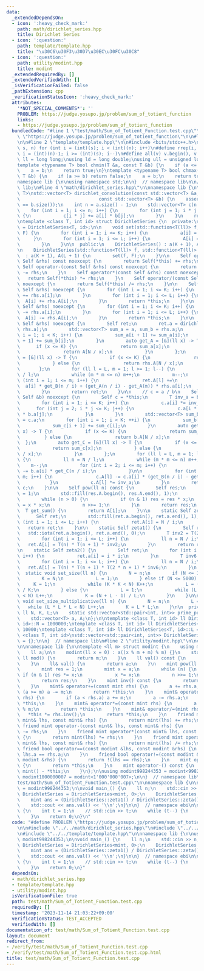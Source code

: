 ```yaml
---
data:
  _extendedDependsOn:
  - icon: ':heavy_check_mark:'
    path: math/dirichlet_series.hpp
    title: Dirichlet Series
  - icon: ':question:'
    path: template/template.hpp
    title: "\u30C6\u30F3\u30D7\u30EC\u30FC\u30C8"
  - icon: ':question:'
    path: utility/modint.hpp
    title: modint
  _extendedRequiredBy: []
  _extendedVerifiedWith: []
  _isVerificationFailed: false
  _pathExtension: cpp
  _verificationStatusIcon: ':heavy_check_mark:'
  attributes:
    '*NOT_SPECIAL_COMMENTS*': ''
    PROBLEM: https://judge.yosupo.jp/problem/sum_of_totient_function
    links:
    - https://judge.yosupo.jp/problem/sum_of_totient_function
  bundledCode: "#line 1 \"test/math/Sum_of_Totient_Function.test.cpp\"\n#define PROBLEM\
    \ \"https://judge.yosupo.jp/problem/sum_of_totient_function\"\n\n#line 2 \"math/dirichlet_series.hpp\"\
    \n\n#line 2 \"template/template.hpp\"\n\n#include <bits/stdc++.h>\n\n#define rep(i,\
    \ s, n) for (int i = (int)(s); i < (int)(n); i++)\n#define rrep(i, s, n) for (int\
    \ i = (int)(n)-1; i >= (int)(s); i--)\n#define all(v) v.begin(), v.end()\n\nusing\
    \ ll = long long;\nusing ld = long double;\nusing ull = unsigned long long;\n\n\
    template <typename T> bool chmin(T &a, const T &b) {\n    if (a <= b) return false;\n\
    \    a = b;\n    return true;\n}\ntemplate <typename T> bool chmax(T &a, const\
    \ T &b) {\n    if (a >= b) return false;\n    a = b;\n    return true;\n}\n\n\
    namespace lib {\n\nusing namespace std;\n\n}  // namespace lib\n\n// using namespace\
    \ lib;\n#line 4 \"math/dirichlet_series.hpp\"\n\nnamespace lib {\n\ntemplate <class\
    \ T>\nstd::vector<T> dirichlet_convolution(const std::vector<T> &a,\n        \
    \                             const std::vector<T> &b) {\n    assert(a.size()\
    \ == b.size());\n    int n = a.size() - 1;\n    std::vector<T> c(n + 1, 0);\n\
    \    for (int i = 1; i <= n; i++) {\n        for (int j = 1; i * j <= n; j++)\
    \ {\n            c[i * j] += a[i] * b[j];\n        }\n    }\n    return c;\n}\n\
    \ntemplate <class T, int id> struct DirichletSeries {\n  private:\n    using Self\
    \ = DirichletSeries<T, id>;\n\n    void set(std::function<T(ll)> f, std::function<T(ll)>\
    \ F) {\n        for (int i = 1; i <= K; i++) {\n            a[i] = f(i);\n   \
    \     }\n        for (int i = 1; i <= L; i++) {\n            A[i] = F(N / i);\n\
    \        }\n    }\n\n  public:\n    DirichletSeries() : a(K + 1), A(L + 1) {}\n\
    \n    DirichletSeries(std::function<T(ll)> f, std::function<T(ll)> F)\n      \
    \  : a(K + 1), A(L + 1) {\n        set(f, F);\n    }\n\n    Self operator+(const\
    \ Self &rhs) const noexcept {\n        return Self(*this) += rhs;\n    }\n   \
    \ Self operator-(const Self &rhs) const noexcept {\n        return Self(*this)\
    \ -= rhs;\n    }\n    Self operator*(const Self &rhs) const noexcept {\n     \
    \   return Self(*this) *= rhs;\n    }\n    Self operator/(const Self &rhs) const\
    \ noexcept {\n        return Self(*this) /= rhs;\n    }\n\n    Self operator+=(const\
    \ Self &rhs) noexcept {\n        for (int i = 1; i <= K; i++) {\n            a[i]\
    \ += rhs.a[i];\n        }\n        for (int i = 1; i <= L; i++) {\n          \
    \  A[i] += rhs.A[i];\n        }\n        return *this;\n    }\n\n    Self operator-=(const\
    \ Self &rhs) noexcept {\n        for (int i = 1; i <= K; i++) {\n            a[i]\
    \ -= rhs.a[i];\n        }\n        for (int i = 1; i <= L; i++) {\n          \
    \  A[i] -= rhs.A[i];\n        }\n        return *this;\n    }\n\n    Self operator*=(const\
    \ Self &rhs) noexcept {\n        Self ret;\n        ret.a = dirichlet_convolution(a,\
    \ rhs.a);\n        std::vector<T> sum_a = a, sum_b = rhs.a;\n        for (int\
    \ i = 1; i < K; i++) {\n            sum_a[i + 1] += sum_a[i];\n            sum_b[i\
    \ + 1] += sum_b[i];\n        }\n        auto get_A = [&](ll x) -> T {\n      \
    \      if (x <= K) {\n                return sum_a[x];\n            } else {\n\
    \                return A[N / x];\n            }\n        };\n        auto get_B\
    \ = [&](ll x) -> T {\n            if (x <= K) {\n                return sum_b[x];\n\
    \            } else {\n                return rhs.A[N / x];\n            }\n \
    \       };\n        for (ll l = L, m = 1; l >= 1; l--) {\n            ll n = N\
    \ / l;\n            while (m * m <= n) m++;\n            m--;\n            for\
    \ (int i = 1; i <= m; i++) {\n                ret.A[l] +=\n                  \
    \  a[i] * get_B(n / i) + (get_A(n / i) - get_A(m)) * rhs.a[i];\n            }\n\
    \        }\n        return ret;\n    }\n\n    // c = a / b\n    Self operator/=(const\
    \ Self &b) noexcept {\n        Self c = *this;\n        T inv_a = b.a[1].inv();\n\
    \        for (int i = 1; i <= K; i++) {\n            c.a[i] *= inv_a;\n      \
    \      for (int j = 2; i * j <= K; j++) {\n                c.a[i * j] -= c.a[i]\
    \ * b.a[j];\n            }\n        }\n        std::vector<T> sum_b = b.a, sum_c\
    \ = c.a;\n        for (int i = 1; i < K; ++i) {\n            sum_b[i + 1] += sum_b[i];\n\
    \            sum_c[i + 1] += sum_c[i];\n        }\n        auto get_B = [&](ll\
    \ x) -> T {\n            if (x <= K) {\n                return sum_b[x];\n   \
    \         } else {\n                return b.A[N / x];\n            }\n      \
    \  };\n        auto get_C = [&](ll x) -> T {\n            if (x <= K) {\n    \
    \            return sum_c[x];\n            } else {\n                return c.A[N\
    \ / x];\n            }\n        };\n        for (ll l = L, m = 1; l >= 1; l--)\
    \ {\n            ll n = N / l;\n            while (m * m <= n) m++;\n        \
    \    m--;\n            for (int i = 2; i <= m; i++) {\n                c.A[l]\
    \ -= b.a[i] * get_C(n / i);\n            }\n\n            for (int i = 1; i <=\
    \ m; i++) {\n                c.A[l] -= c.a[i] * (get_B(n / i) - get_B(m));\n \
    \           }\n            c.A[l] *= inv_a;\n        }\n        return *this =\
    \ c;\n    }\n\n    Self pow(ll n) const {\n        Self res;\n        res.a[1]\
    \ = 1;\n        std::fill(res.A.begin(), res.A.end(), 1);\n        Self x = *this;\n\
    \        while (n > 0) {\n            if (n & 1) res = res * x;\n            x\
    \ = x * x;\n            n >>= 1;\n        }\n        return res;\n    }\n\n  \
    \  T get_sum() {\n        return A[1];\n    }\n\n    static Self zeta() {\n  \
    \      Self ret;\n        std::fill(ret.a.begin(), ret.a.end(), 1);\n        for\
    \ (int i = 1; i <= L; i++) {\n            ret.A[i] = N / i;\n        }\n     \
    \   return ret;\n    }\n\n    static Self zeta1() {\n        Self ret;\n     \
    \   std::iota(ret.a.begin(), ret.a.end(), 0);\n        T inv2 = T(2).inv();\n\
    \        for (int i = 1; i <= L; i++) {\n            ll n = N / i;\n         \
    \   ret.A[i] = T(n) * T(n + 1) * inv2;\n        }\n        return ret;\n    }\n\
    \n    static Self zeta2() {\n        Self ret;\n        for (int i = 1; i <= K;\
    \ i++) {\n            ret.a[i] = i * i;\n        }\n        T inv6 = T(6).inv();\n\
    \        for (int i = 1; i <= L; i++) {\n            ll n = N / i;\n         \
    \   ret.A[i] = T(n) * T(n + 1) * T(2 * n + 1) * inv6;\n        }\n    }\n\n  \
    \  static void set_size(ll n) {\n        N = n;\n        if (N <= 10) {\n    \
    \        K = N;\n            L = 1;\n        } else if (N <= 5000) {\n       \
    \     K = 1;\n            while (K * K < N) K++;\n            L = (N + K - 1)\
    \ / K;\n        } else {\n            L = 1;\n            while (L * L * L / 50\
    \ < N) L++;\n            K = (N + L - 1) / L;\n        }\n    }\n\n    static\
    \ void set_size_multiplicative(ll n) {\n        N = n;\n        L = 1;\n     \
    \   while (L * L * L < N) L++;\n        K = L * L;\n    }\n\n  private:\n    static\
    \ ll N, K, L;\n    static std::vector<std::pair<int, int>> prime_pow_table;\n\
    \    std::vector<T> a, A;\n};\n\ntemplate <class T, int id> ll DirichletSeries<T,\
    \ id>::N = 1000000;\ntemplate <class T, int id> ll DirichletSeries<T, id>::K =\
    \ 10000;\ntemplate <class T, int id> ll DirichletSeries<T, id>::L = 100;\ntemplate\
    \ <class T, int id>\nstd::vector<std::pair<int, int>> DirichletSeries<T, id>::prime_pow_table\
    \ = {};\n\n}  // namespace lib\n#line 2 \"utility/modint.hpp\"\n\n#line 4 \"utility/modint.hpp\"\
    \n\nnamespace lib {\n\ntemplate <ll m> struct modint {\n    using mint = modint;\n\
    \    ll a;\n\n    modint(ll x = 0) : a((x % m + m) % m) {}\n    static constexpr\
    \ ll mod() {\n        return m;\n    }\n    ll val() const {\n        return a;\n\
    \    }\n    ll& val() {\n        return a;\n    }\n    mint pow(ll n) const {\n\
    \        mint res = 1;\n        mint x = a;\n        while (n) {\n           \
    \ if (n & 1) res *= x;\n            x *= x;\n            n >>= 1;\n        }\n\
    \        return res;\n    }\n    mint inv() const {\n        return pow(m - 2);\n\
    \    }\n    mint& operator+=(const mint rhs) {\n        a += rhs.a;\n        if\
    \ (a >= m) a -= m;\n        return *this;\n    }\n    mint& operator-=(const mint\
    \ rhs) {\n        if (a < rhs.a) a += m;\n        a -= rhs.a;\n        return\
    \ *this;\n    }\n    mint& operator*=(const mint rhs) {\n        a = a * rhs.a\
    \ % m;\n        return *this;\n    }\n    mint& operator/=(mint rhs) {\n     \
    \   *this *= rhs.inv();\n        return *this;\n    }\n    friend mint operator+(const\
    \ mint& lhs, const mint& rhs) {\n        return mint(lhs) += rhs;\n    }\n   \
    \ friend mint operator-(const mint& lhs, const mint& rhs) {\n        return mint(lhs)\
    \ -= rhs;\n    }\n    friend mint operator*(const mint& lhs, const mint& rhs)\
    \ {\n        return mint(lhs) *= rhs;\n    }\n    friend mint operator/(const\
    \ mint& lhs, const mint& rhs) {\n        return mint(lhs) /= rhs;\n    }\n   \
    \ friend bool operator==(const modint &lhs, const modint &rhs) {\n        return\
    \ lhs.a == rhs.a;\n    }\n    friend bool operator!=(const modint &lhs, const\
    \ modint &rhs) {\n        return !(lhs == rhs);\n    }\n    mint operator+() const\
    \ {\n        return *this;\n    }\n    mint operator-() const {\n        return\
    \ mint() - *this;\n    }\n};\n\nusing modint998244353 = modint<998244353>;\nusing\
    \ modint1000000007 = modint<1'000'000'007>;\n\n}  // namespace lib\n#line 6 \"\
    test/math/Sum_of_Totient_Function.test.cpp\"\n\nnamespace lib {\n\nusing mint\
    \ = modint998244353;\n\nvoid main_() {\n    ll n;\n    std::cin >> n;\n    using\
    \ DirichletSeries = DirichletSeries<mint, 0>;\n    DirichletSeries::set_size(n);\n\
    \    mint ans = (DirichletSeries::zeta1() / DirichletSeries::zeta()).get_sum();\n\
    \    std::cout << ans.val() << '\\n';\n}\n\n}  // namespace ebi\n\nint main()\
    \ {\n    int t = 1;\n    // std::cin >> t;\n    while (t--) {\n        lib::main_();\n\
    \    }\n    return 0;\n}\n"
  code: "#define PROBLEM \"https://judge.yosupo.jp/problem/sum_of_totient_function\"\
    \n\n#include \"../../math/dirichlet_series.hpp\"\n#include \"../../utility/modint.hpp\"\
    \n#include \"../../template/template.hpp\"\n\nnamespace lib {\n\nusing mint =\
    \ modint998244353;\n\nvoid main_() {\n    ll n;\n    std::cin >> n;\n    using\
    \ DirichletSeries = DirichletSeries<mint, 0>;\n    DirichletSeries::set_size(n);\n\
    \    mint ans = (DirichletSeries::zeta1() / DirichletSeries::zeta()).get_sum();\n\
    \    std::cout << ans.val() << '\\n';\n}\n\n}  // namespace ebi\n\nint main()\
    \ {\n    int t = 1;\n    // std::cin >> t;\n    while (t--) {\n        lib::main_();\n\
    \    }\n    return 0;\n}"
  dependsOn:
  - math/dirichlet_series.hpp
  - template/template.hpp
  - utility/modint.hpp
  isVerificationFile: true
  path: test/math/Sum_of_Totient_Function.test.cpp
  requiredBy: []
  timestamp: '2023-11-14 21:03:22+09:00'
  verificationStatus: TEST_ACCEPTED
  verifiedWith: []
documentation_of: test/math/Sum_of_Totient_Function.test.cpp
layout: document
redirect_from:
- /verify/test/math/Sum_of_Totient_Function.test.cpp
- /verify/test/math/Sum_of_Totient_Function.test.cpp.html
title: test/math/Sum_of_Totient_Function.test.cpp
---
```


